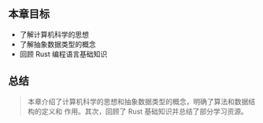 ## 本章目标
- 了解计算机科学的思想
- 了解抽象数据类型的概念
- 回顾 Rust 编程语言基础知识

## 总结
> 本章介绍了计算机科学的思想和抽象数据类型的概念，明确了算法和数据结构的定义和
> 作用。其次，回顾了 Rust 基础知识并总结了部分学习资源。